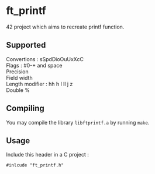 # ft_printf

42 project which aims to recreate printf function.

## Supported

Convertions : sSpdDioOuUxXcC  
Flags : #0-+ and space  
Precision  
Field width  
Length modifier : hh h l ll j z  
Double %  

## Compiling

You may compile the library `libftprintf.a` by running `make`.

## Usage

Include this header in a C project :  

`#inlcude "ft_printf.h"`
